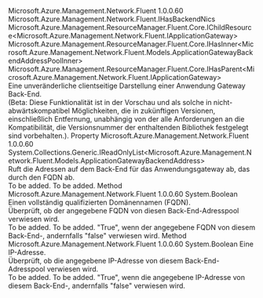 <Type Name="IApplicationGatewayBackend" FullName="Microsoft.Azure.Management.Network.Fluent.IApplicationGatewayBackend">
  <TypeSignature Language="C#" Value="public interface IApplicationGatewayBackend : Microsoft.Azure.Management.Network.Fluent.IHasBackendNics, Microsoft.Azure.Management.ResourceManager.Fluent.Core.IChildResource&lt;Microsoft.Azure.Management.Network.Fluent.IApplicationGateway&gt;, Microsoft.Azure.Management.ResourceManager.Fluent.Core.IHasInner&lt;Microsoft.Azure.Management.Network.Fluent.Models.ApplicationGatewayBackendAddressPoolInner&gt;, Microsoft.Azure.Management.ResourceManager.Fluent.Core.IHasParent&lt;Microsoft.Azure.Management.Network.Fluent.IApplicationGateway&gt;" />
  <TypeSignature Language="ILAsm" Value=".class public interface auto ansi abstract IApplicationGatewayBackend implements class Microsoft.Azure.Management.Network.Fluent.IHasBackendNics, class Microsoft.Azure.Management.ResourceManager.Fluent.Core.IChildResource`1&lt;class Microsoft.Azure.Management.Network.Fluent.IApplicationGateway&gt;, class Microsoft.Azure.Management.ResourceManager.Fluent.Core.IHasInner`1&lt;class Microsoft.Azure.Management.Network.Fluent.Models.ApplicationGatewayBackendAddressPoolInner&gt;, class Microsoft.Azure.Management.ResourceManager.Fluent.Core.IHasName, class Microsoft.Azure.Management.ResourceManager.Fluent.Core.IHasParent`1&lt;class Microsoft.Azure.Management.Network.Fluent.IApplicationGateway&gt;, class Microsoft.Azure.Management.ResourceManager.Fluent.Core.ResourceActions.IIndexable" />
  <TypeSignature Language="DocId" Value="T:Microsoft.Azure.Management.Network.Fluent.IApplicationGatewayBackend" />
  <TypeSignature Language="VB.NET" Value="Public Interface IApplicationGatewayBackend&#xA;Implements IChildResource(Of IApplicationGateway), IHasBackendNics, IHasInner(Of ApplicationGatewayBackendAddressPoolInner), IHasParent(Of IApplicationGateway)" />
  <TypeSignature Language="F#" Value="type IApplicationGatewayBackend = interface&#xA;    interface IHasInner&lt;ApplicationGatewayBackendAddressPoolInner&gt;&#xA;    interface IChildResource&lt;IApplicationGateway&gt;&#xA;    interface IHasName&#xA;    interface IIndexable&#xA;    interface IHasParent&lt;IApplicationGateway&gt;&#xA;    interface IHasBackendNics" />
  <AssemblyInfo>
    <AssemblyName>Microsoft.Azure.Management.Network.Fluent</AssemblyName>
    <AssemblyVersion>1.0.0.60</AssemblyVersion>
  </AssemblyInfo>
  <Interfaces>
    <Interface>
      <InterfaceName>Microsoft.Azure.Management.Network.Fluent.IHasBackendNics</InterfaceName>
    </Interface>
    <Interface>
      <InterfaceName>Microsoft.Azure.Management.ResourceManager.Fluent.Core.IChildResource&lt;Microsoft.Azure.Management.Network.Fluent.IApplicationGateway&gt;</InterfaceName>
    </Interface>
    <Interface>
      <InterfaceName>Microsoft.Azure.Management.ResourceManager.Fluent.Core.IHasInner&lt;Microsoft.Azure.Management.Network.Fluent.Models.ApplicationGatewayBackendAddressPoolInner&gt;</InterfaceName>
    </Interface>
    <Interface>
      <InterfaceName>Microsoft.Azure.Management.ResourceManager.Fluent.Core.IHasParent&lt;Microsoft.Azure.Management.Network.Fluent.IApplicationGateway&gt;</InterfaceName>
    </Interface>
  </Interfaces>
  <Docs>
    <summary>
            Eine unveränderliche clientseitige Darstellung einer Anwendung Gateway Back-End.
            </summary>
    <remarks>
            (Beta: Diese Funktionalität ist in der Vorschau und als solche in nicht-abwärtskompatibel Möglichkeiten, die in zukünftigen Versionen, einschließlich Entfernung, unabhängig von der alle Anforderungen an die Kompatibilität, die Versionsnummer der enthaltenden Bibliothek festgelegt sind vorbehalten.).
            </remarks>
  </Docs>
  <Members>
    <Member MemberName="Addresses">
      <MemberSignature Language="C#" Value="public System.Collections.Generic.IReadOnlyList&lt;Microsoft.Azure.Management.Network.Fluent.Models.ApplicationGatewayBackendAddress&gt; Addresses { get; }" />
      <MemberSignature Language="ILAsm" Value=".property instance class System.Collections.Generic.IReadOnlyList`1&lt;class Microsoft.Azure.Management.Network.Fluent.Models.ApplicationGatewayBackendAddress&gt; Addresses" />
      <MemberSignature Language="DocId" Value="P:Microsoft.Azure.Management.Network.Fluent.IApplicationGatewayBackend.Addresses" />
      <MemberSignature Language="VB.NET" Value="Public ReadOnly Property Addresses As IReadOnlyList(Of ApplicationGatewayBackendAddress)" />
      <MemberSignature Language="F#" Value="member this.Addresses : System.Collections.Generic.IReadOnlyList&lt;Microsoft.Azure.Management.Network.Fluent.Models.ApplicationGatewayBackendAddress&gt;" Usage="Microsoft.Azure.Management.Network.Fluent.IApplicationGatewayBackend.Addresses" />
      <MemberType>Property</MemberType>
      <AssemblyInfo>
        <AssemblyName>Microsoft.Azure.Management.Network.Fluent</AssemblyName>
        <AssemblyVersion>1.0.0.60</AssemblyVersion>
      </AssemblyInfo>
      <ReturnValue>
        <ReturnType>System.Collections.Generic.IReadOnlyList&lt;Microsoft.Azure.Management.Network.Fluent.Models.ApplicationGatewayBackendAddress&gt;</ReturnType>
      </ReturnValue>
      <Docs>
        <summary>
            Ruft die Adressen auf dem Back-End für das Anwendungsgateway ab, das durch den FQDN ab.
            </summary>
        <value>To be added.</value>
        <remarks>To be added.</remarks>
      </Docs>
    </Member>
    <Member MemberName="ContainsFqdn">
      <MemberSignature Language="C#" Value="public bool ContainsFqdn (string fqdn);" />
      <MemberSignature Language="ILAsm" Value=".method public hidebysig newslot virtual instance bool ContainsFqdn(string fqdn) cil managed" />
      <MemberSignature Language="DocId" Value="M:Microsoft.Azure.Management.Network.Fluent.IApplicationGatewayBackend.ContainsFqdn(System.String)" />
      <MemberSignature Language="VB.NET" Value="Public Function ContainsFqdn (fqdn As String) As Boolean" />
      <MemberSignature Language="F#" Value="abstract member ContainsFqdn : string -&gt; bool" Usage="iApplicationGatewayBackend.ContainsFqdn fqdn" />
      <MemberType>Method</MemberType>
      <AssemblyInfo>
        <AssemblyName>Microsoft.Azure.Management.Network.Fluent</AssemblyName>
        <AssemblyVersion>1.0.0.60</AssemblyVersion>
      </AssemblyInfo>
      <ReturnValue>
        <ReturnType>System.Boolean</ReturnType>
      </ReturnValue>
      <Parameters>
        <Parameter Name="fqdn" Type="System.String" />
      </Parameters>
      <Docs>
        <param name="fqdn">Einen vollständig qualifizierten Domänennamen (FQDN).</param>
        <summary>
            Überprüft, ob der angegebene FQDN von diesen Back-End-Adresspool verwiesen wird.
            </summary>
        <returns>To be added.</returns>
        <remarks>To be added.</remarks>
        <return>"True", wenn der angegebene FQDN von diesem Back-End-, andernfalls "false" verwiesen wird.</return>
      </Docs>
    </Member>
    <Member MemberName="ContainsIPAddress">
      <MemberSignature Language="C#" Value="public bool ContainsIPAddress (string ipAddress);" />
      <MemberSignature Language="ILAsm" Value=".method public hidebysig newslot virtual instance bool ContainsIPAddress(string ipAddress) cil managed" />
      <MemberSignature Language="DocId" Value="M:Microsoft.Azure.Management.Network.Fluent.IApplicationGatewayBackend.ContainsIPAddress(System.String)" />
      <MemberSignature Language="VB.NET" Value="Public Function ContainsIPAddress (ipAddress As String) As Boolean" />
      <MemberSignature Language="F#" Value="abstract member ContainsIPAddress : string -&gt; bool" Usage="iApplicationGatewayBackend.ContainsIPAddress ipAddress" />
      <MemberType>Method</MemberType>
      <AssemblyInfo>
        <AssemblyName>Microsoft.Azure.Management.Network.Fluent</AssemblyName>
        <AssemblyVersion>1.0.0.60</AssemblyVersion>
      </AssemblyInfo>
      <ReturnValue>
        <ReturnType>System.Boolean</ReturnType>
      </ReturnValue>
      <Parameters>
        <Parameter Name="ipAddress" Type="System.String" />
      </Parameters>
      <Docs>
        <param name="ipAddress">Eine IP-Adresse.</param>
        <summary>
            Überprüft, ob die angegebene IP-Adresse von diesem Back-End-Adresspool verwiesen wird.
            </summary>
        <returns>To be added.</returns>
        <remarks>To be added.</remarks>
        <return>"True", wenn die angegebene IP-Adresse von diesem Back-End-, andernfalls "false" verwiesen wird.</return>
      </Docs>
    </Member>
  </Members>
</Type>